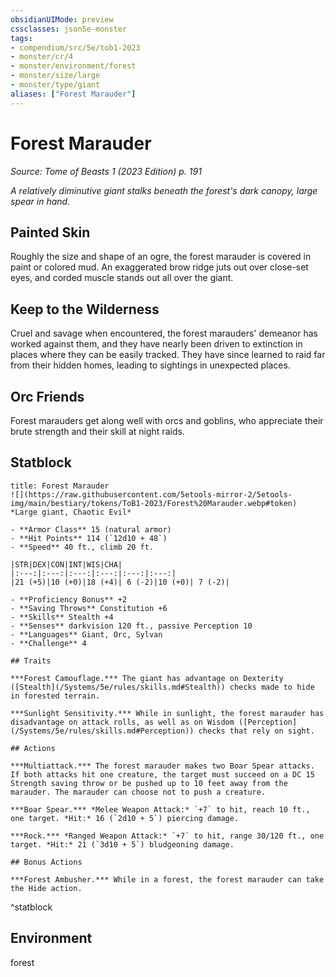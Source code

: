 ```yaml
---
obsidianUIMode: preview
cssclasses: json5e-monster
tags:
- compendium/src/5e/tob1-2023
- monster/cr/4
- monster/environment/forest
- monster/size/large
- monster/type/giant
aliases: ["Forest Marauder"]
---
```

# Forest Marauder
*Source: Tome of Beasts 1 (2023 Edition) p. 191*  

*A relatively diminutive giant stalks beneath the forest's dark canopy, large spear in hand.*

## Painted Skin

Roughly the size and shape of an ogre, the forest marauder is covered in paint or colored mud. An exaggerated brow ridge juts out over close-set eyes, and corded muscle stands out all over the giant.

## Keep to the Wilderness

Cruel and savage when encountered, the forest marauders' demeanor has worked against them, and they have nearly been driven to extinction in places where they can be easily tracked. They have since learned to raid far from their hidden homes, leading to sightings in unexpected places.

## Orc Friends

Forest marauders get along well with orcs and goblins, who appreciate their brute strength and their skill at night raids.

## Statblock

```ad-statblock
title: Forest Marauder
![](https://raw.githubusercontent.com/5etools-mirror-2/5etools-img/main/bestiary/tokens/ToB1-2023/Forest%20Marauder.webp#token)
*Large giant, Chaotic Evil*

- **Armor Class** 15 (natural armor)
- **Hit Points** 114 (`12d10 + 48`)
- **Speed** 40 ft., climb 20 ft.

|STR|DEX|CON|INT|WIS|CHA|
|:---:|:---:|:---:|:---:|:---:|:---:|
|21 (+5)|10 (+0)|18 (+4)| 6 (-2)|10 (+0)| 7 (-2)|

- **Proficiency Bonus** +2
- **Saving Throws** Constitution +6
- **Skills** Stealth +4
- **Senses** darkvision 120 ft., passive Perception 10
- **Languages** Giant, Orc, Sylvan
- **Challenge** 4

## Traits

***Forest Camouflage.*** The giant has advantage on Dexterity ([Stealth](/Systems/5e/rules/skills.md#Stealth)) checks made to hide in forested terrain.

***Sunlight Sensitivity.*** While in sunlight, the forest marauder has disadvantage on attack rolls, as well as on Wisdom ([Perception](/Systems/5e/rules/skills.md#Perception)) checks that rely on sight.

## Actions

***Multiattack.*** The forest marauder makes two Boar Spear attacks. If both attacks hit one creature, the target must succeed on a DC 15 Strength saving throw or be pushed up to 10 feet away from the marauder. The marauder can choose not to push a creature.

***Boar Spear.*** *Melee Weapon Attack:* `+7` to hit, reach 10 ft., one target. *Hit:* 16 (`2d10 + 5`) piercing damage.

***Rock.*** *Ranged Weapon Attack:* `+7` to hit, range 30/120 ft., one target. *Hit:* 21 (`3d10 + 5`) bludgeoning damage.

## Bonus Actions

***Forest Ambusher.*** While in a forest, the forest marauder can take the Hide action.
```
^statblock

## Environment

forest